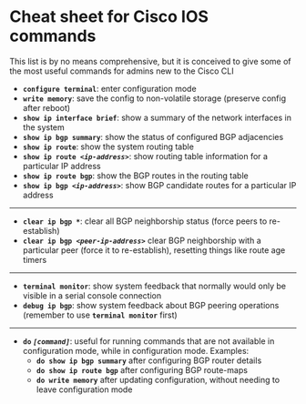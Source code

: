 # Cheat sheet for Cisco IOS commands

This list is by no means comprehensive, but it is conceived to give some of the most useful commands for admins new to the Cisco CLI

* **`configure terminal`**: enter configuration mode
* **`write memory`**: save the config to non-volatile storage (preserve config after reboot)
* **`show ip interface brief`**: show a summary of the network interfaces in the system
* **`show ip bgp summary`**: show the status of configured BGP adjacencies
* **`show ip route`**: show the system routing table
* **`show ip route `_`<ip-address>`_**: show routing table information for a particular IP address
* **`show ip route bgp`**: show the BGP routes in the routing table
* **`show ip bgp `_`<ip-address>`_**: show BGP candidate routes for a particular IP address
* **
* **`clear ip bgp *`**: clear all BGP neighborship status (force peers to re-establish)
* **`clear ip bgp `_`<peer-ip-address>`_** clear BGP neighborship with a particular peer (force it to re-establish), resetting things like route age timers
* **
* **`terminal monitor`**: show system feedback that normally would only be visible in a serial console connection
* **`debug ip bgp`**: show system feedback about BGP peering operations (remember to use **`terminal monitor`** first)
* **
* **`do` _`[command]`_**: useful for running commands that are not available in configuration mode, while in configuration mode. Examples:
  * **`do show ip bgp summary`** after configuring BGP router details
  * **`do show ip route bgp`** after configuring BGP route-maps
  * **`do write memory`** after updating configuration, without needing to leave configuration mode
